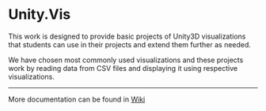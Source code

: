 
# Unity.Vis




This work is designed to provide basic projects of Unity3D visualizations that students can use in their projects and extend them further as needed.

We have chosen most commonly used visualizations and these projects work by reading data from CSV files and displaying it using respective visualizations.

---

More documentation can be found in [Wiki](https://github.com/ImmersiveAnalyticsUNCC/Unity.Vis/wiki)
